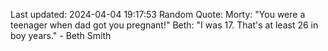 Last updated: 2024-04-04 19:17:53
Random Quote: Morty: "You were a teenager when dad got you pregnant!"
Beth: "I was 17. That's at least 26 in boy years." - Beth Smith